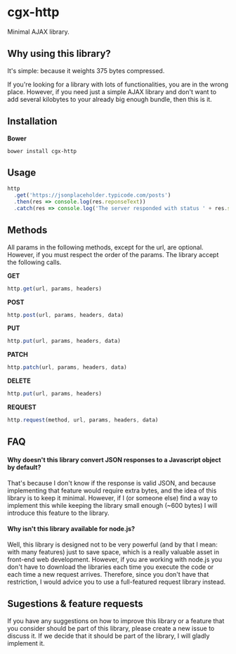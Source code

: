 # cgx-http

Minimal AJAX library.


## Why using this library?
It's simple: because it weights 375 bytes compressed.

If you're looking for a library with lots of functionalities, you are in the wrong place. However, if you need just a simple AJAX library and don't want to add several kilobytes to your already big enough bundle, then this is it.


## Installation

**Bower**
```
bower install cgx-http
```


## Usage
~~~javascript
http
  .get('https://jsonplaceholder.typicode.com/posts')
  .then(res => console.log(res.reponseText))
  .catch(res => console.log('The server responded with status ' + res.status));
~~~

## Methods

All params in the following methods, except for the url, are optional. However, if you must respect the order of the params. The library accept the following calls.

**GET**
~~~javascript
http.get(url, params, headers)
~~~

**POST**
~~~javascript
http.post(url, params, headers, data)
~~~

**PUT**
~~~javascript
http.put(url, params, headers, data)
~~~

**PATCH**
~~~javascript
http.patch(url, params, headers, data)
~~~

**DELETE**
~~~javascript
http.put(url, params, headers)
~~~

**REQUEST**
~~~javascript
http.request(method, url, params, headers, data)
~~~


## FAQ

#### Why doesn't this library convert JSON responses to a Javascript object by default?
That's because I don't know if the response is valid JSON, and because implementing that feature would require extra bytes, and the idea of this library is to keep it minimal. However, if I (or someone else) find a way to implement this while keeping the library small enough (~600 bytes) I will introduce this feature to the library.

#### Why isn't this library available for node.js?
Well, this library is designed not to be very powerful (and by that I mean: with many features) just to save space, which is a really valuable asset in front-end web development. However, if you are working with node.js you don't have to download the libraries each time you execute the code or each time a new request arrives. Therefore, since you don't have that restriction, I would advice you to use a full-featured request library instead.


## Sugestions & feature requests

If you have any suggestions on how to improve this library or a feature that you consider should be part of this library, please create a new issue to discuss it. If we decide that it should be part of the library, I will gladly implement it.
